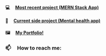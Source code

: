 #### 💻  &nbsp; &nbsp; [Most recent project (MERN Stack App)](https://github.com/MeikaFreckelton/MERNAPP)
#### 🧠  &nbsp; &nbsp; [Current side project (Mental health app)](https://github.com/MeikaFreckelton/mental-health-app)
#### 🖼  &nbsp; &nbsp; [My Portfolio!](https://meikafreckelton.online)

### 📫 &nbsp; &nbsp; How to reach me:


